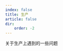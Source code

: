 ```yaml
---
index: false
title: 生产
article: false
dir:
    order: -2
---
```


关于生产上遇到的一些问题

<!--more-->

<Catalog />
